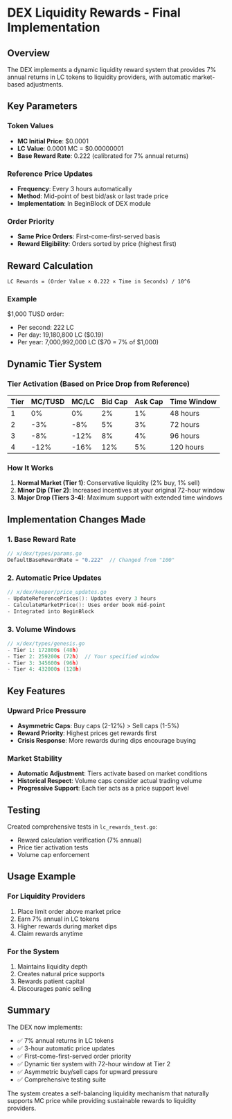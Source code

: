 # DEX Liquidity Rewards - Final Implementation

## Overview
The DEX implements a dynamic liquidity reward system that provides 7% annual returns in LC tokens to liquidity providers, with automatic market-based adjustments.

## Key Parameters

### Token Values
- **MC Initial Price**: $0.0001
- **LC Value**: 0.0001 MC = $0.00000001
- **Base Reward Rate**: 0.222 (calibrated for 7% annual returns)

### Reference Price Updates
- **Frequency**: Every 3 hours automatically
- **Method**: Mid-point of best bid/ask or last trade price
- **Implementation**: In BeginBlock of DEX module

### Order Priority
- **Same Price Orders**: First-come-first-served basis
- **Reward Eligibility**: Orders sorted by price (highest first)

## Reward Calculation

```
LC Rewards = (Order Value × 0.222 × Time in Seconds) / 10^6
```

### Example
$1,000 TUSD order:
- Per second: 222 LC
- Per day: 19,180,800 LC ($0.19)
- Per year: 7,000,992,000 LC ($70 = 7% of $1,000)

## Dynamic Tier System

### Tier Activation (Based on Price Drop from Reference)

| Tier | MC/TUSD | MC/LC | Bid Cap | Ask Cap | Time Window |
|------|---------|-------|---------|---------|-------------|
| 1    | 0%      | 0%    | 2%      | 1%      | 48 hours    |
| 2    | -3%     | -8%   | 5%      | 3%      | 72 hours    |
| 3    | -8%     | -12%  | 8%      | 4%      | 96 hours    |
| 4    | -12%    | -16%  | 12%     | 5%      | 120 hours   |

### How It Works
1. **Normal Market (Tier 1)**: Conservative liquidity (2% buy, 1% sell)
2. **Minor Dip (Tier 2)**: Increased incentives at your original 72-hour window
3. **Major Drop (Tiers 3-4)**: Maximum support with extended time windows

## Implementation Changes Made

### 1. Base Reward Rate
```go
// x/dex/types/params.go
DefaultBaseRewardRate = "0.222"  // Changed from "100"
```

### 2. Automatic Price Updates
```go
// x/dex/keeper/price_updates.go
- UpdateReferencePrices(): Updates every 3 hours
- CalculateMarketPrice(): Uses order book mid-point
- Integrated into BeginBlock
```

### 3. Volume Windows
```go
// x/dex/types/genesis.go
- Tier 1: 172800s (48h)
- Tier 2: 259200s (72h)  // Your specified window
- Tier 3: 345600s (96h)
- Tier 4: 432000s (120h)
```

## Key Features

### Upward Price Pressure
- **Asymmetric Caps**: Buy caps (2-12%) > Sell caps (1-5%)
- **Reward Priority**: Highest prices get rewards first
- **Crisis Response**: More rewards during dips encourage buying

### Market Stability
- **Automatic Adjustment**: Tiers activate based on market conditions
- **Historical Respect**: Volume caps consider actual trading volume
- **Progressive Support**: Each tier acts as a price support level

## Testing
Created comprehensive tests in `lc_rewards_test.go`:
- Reward calculation verification (7% annual)
- Price tier activation tests
- Volume cap enforcement

## Usage Example

### For Liquidity Providers
1. Place limit order above market price
2. Earn 7% annual in LC tokens
3. Higher rewards during market dips
4. Claim rewards anytime

### For the System
1. Maintains liquidity depth
2. Creates natural price supports
3. Rewards patient capital
4. Discourages panic selling

## Summary
The DEX now implements:
- ✅ 7% annual returns in LC tokens
- ✅ 3-hour automatic price updates
- ✅ First-come-first-served order priority
- ✅ Dynamic tier system with 72-hour window at Tier 2
- ✅ Asymmetric buy/sell caps for upward pressure
- ✅ Comprehensive testing suite

The system creates a self-balancing liquidity mechanism that naturally supports MC price while providing sustainable rewards to liquidity providers.